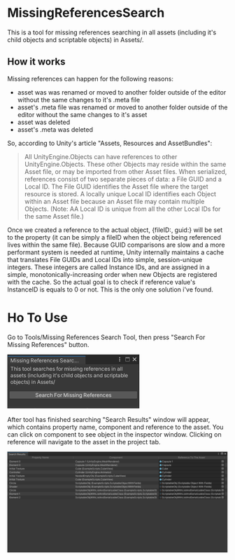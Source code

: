 # MissingReferencesSearch
This is a tool for missing references searching in all assets (including it's child objects and scriptable objects) in Assets/. 

## How it works
Missing references can happen for the following reasons:
- asset was was renamed or moved to another folder outside of the editor without the same changes to it's .meta file
- asset's .meta file was renamed or moved to another folder outside of the editor without the same changes to it's asset
- asset was deleted
- asset's .meta was deleted

So, according to Unity's article "Assets, Resources and AssetBundles":
> All UnityEngine.Objects can have references to other UnityEngine.Objects. 
> These other Objects may reside within the same Asset file, or may be imported from other Asset files.
> When serialized, references consist of two separate pieces of data: a File GUID and a Local ID. 
> The File GUID identifies the Asset file where the target resource is stored. A locally unique Local ID 
> identifies each Object within an Asset file because an Asset file may contain multiple Objects. 
> (Note: AA Local ID is unique from all the other Local IDs for the same Asset file.)

Once we created a reference to the actual object, {fileID:, guid:} will be set to the property (it can be
simply a fileID when the object being referenced lives within the same file).
Because GUID comparisons are slow and a more performant system is needed at runtime, Unity internally 
maintains a cache that translates File GUIDs and Local IDs into simple, session-unique integers. 
These integers are called Instance IDs, and are assigned in a simple, monotonically-increasing order when 
new Objects are registered with the cache.
So the actual goal is to check if reference value's InstanceID is equals to 0 or not. This is the only one solution i've found.

# Ho To Use
Go to Tools/Missing References Search Tool, then press "Search For Missing References" button.

![](images/MissingReferencesSearchTool.png)

After tool has finished searching "Search Results" window will appear, which contains property name, 
component and reference to the asset. You can click on component to see object in the inspector window. 
Clicking on reference will navigate to the asset in the project tab.

![](images/SearchResults.png)